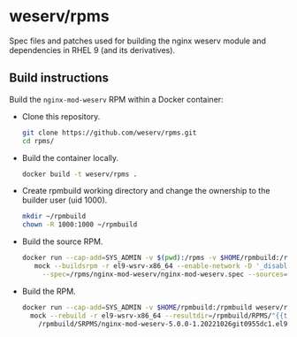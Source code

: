 # weserv/rpms

Spec files and patches used for building the nginx weserv module and dependencies in RHEL 9 (and its derivatives).

## Build instructions

Build the `nginx-mod-weserv` RPM within a Docker container:

* Clone this repository.
    ```bash
    git clone https://github.com/weserv/rpms.git
    cd rpms/
    ```

* Build the container locally.
    ```bash
    docker build -t weserv/rpms .
    ```

* Create rpmbuild working directory and change the ownership to the builder user (uid 1000).
    ```bash
    mkdir ~/rpmbuild
    chown -R 1000:1000 ~/rpmbuild
    ```

* Build the source RPM.
    ```bash
    docker run --cap-add=SYS_ADMIN -v $(pwd):/rpms -v $HOME/rpmbuild:/rpmbuild weserv/rpms \
       mock --buildsrpm -r el9-wsrv-x86_64 --enable-network -D '_disable_source_fetch 0' --resultdir=/rpmbuild/SRPMS \
         --spec=/rpms/nginx-mod-weserv/nginx-mod-weserv.spec --sources=/rpms/nginx-mod-weserv
    ```

* Build the RPM.
    ```bash
    docker run --cap-add=SYS_ADMIN -v $HOME/rpmbuild:/rpmbuild weserv/rpms \
      mock --rebuild -r el9-wsrv-x86_64 --resultdir=/rpmbuild/RPMS/"{{target_arch}}"/ \
        /rpmbuild/SRPMS/nginx-mod-weserv-5.0.0-1.20221026git0955dc1.el9.wsrv.src.rpm
    ```
